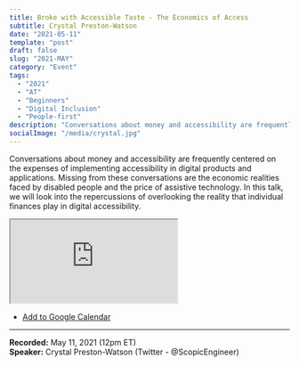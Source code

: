 ```yaml
---
title: Broke with Accessible Taste - The Economics of Access
subtitle: Crystal Preston-Watson
date: "2021-05-11"
template: "post"
draft: false
slug: "2021-MAY"
category: "Event"
tags:
  - "2021"
  - "AT"
  - "Beginners"
  - "Digital Inclusion"
  - "People-first"
description: "Conversations about money and accessibility are frequently centered on the expenses of implementing accessibility in digital products and applications. Missing from these conversations are the economic realities faced by disabled people and the price of assistive technology. In this talk, we will look into the repercussions of overlooking the reality of that individual finances play in digital accessibility."
socialImage: "/media/crystal.jpg"
---
```

Conversations about money and accessibility are frequently centered on the expenses of implementing accessibility in digital products and applications. Missing from these conversations are the economic realities faced by disabled people and the price of assistive technology. In this talk, we will look into the repercussions of overlooking the reality that individual finances play in digital accessibility.

<iframe title="Broke with Accessible Taste - The Economics of Access by Crystal Preston-Watson" src="https://www.youtube.com/embed/DFkLNvv5M9Y" allow="accelerometer; autoplay; encrypted-media; gyroscope; picture-in-picture" allowfullscreen></iframe>

<ul class="calendar"><li class="calendar__list-item"><a class="calendars__list-item-link" target="_blank" href="https://calendar.google.com/event?action=TEMPLATE&amp;tmeid=MWpmb2QzaWw5bXQ5anZ1OWtzMWdodjA5a2IgYWNjZXNzaWJpbGl0eXRhbGtzQG0&amp;tmsrc=accessibilitytalks%40gmail.com">Add to Google Calendar</a></li>
</ul>

-----
<b>Recorded:</b> May 11, 2021 (12pm ET)<br>
<b>Speaker:</b> Crystal Preston-Watson (Twitter - @ScopicEngineer)